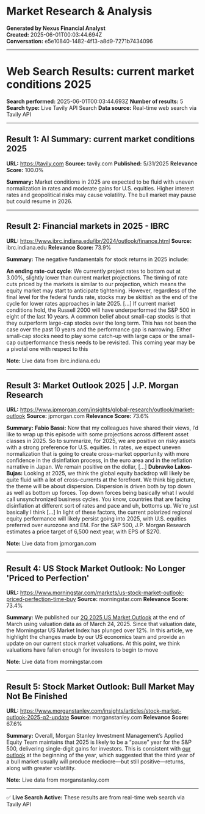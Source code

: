 # Market Research & Analysis

**Generated by Nexus Financial Analyst**  
**Created:** 2025-06-01T00:03:44.694Z  
**Conversation:** e5e10840-1482-4f13-a8d9-7271b7434096

---

# Web Search Results: current market conditions 2025

**Search performed:** 2025-06-01T00:03:44.693Z
**Number of results:** 5
**Search type:** Live Tavily API Search
**Data source:** Real-time web search via Tavily API

---

## Result 1: AI Summary: current market conditions 2025

**URL:** https://tavily.com
**Source:** tavily.com
**Published:** 5/31/2025
**Relevance Score:** 100.0%

**Summary:** Market conditions in 2025 are expected to be fluid with uneven normalization in rates and moderate gains for U.S. equities. Higher interest rates and geopolitical risks may cause volatility. The bull market may pause but could resume in 2026.


---

## Result 2: Financial markets in 2025 - IBRC

**URL:** https://www.ibrc.indiana.edu/ibr/2024/outlook/finance.html
**Source:** ibrc.indiana.edu
**Relevance Score:** 73.9%

**Summary:** The negative fundamentals for stock returns in 2025 include:

**An ending rate-cut cycle**: We currently project rates to bottom out at 3.00%, slightly lower than current market projections. The timing of rate cuts priced by the markets is similar to our projection, which means the equity market may start to anticipate tightening. However, regardless of the final level for the federal funds rate, stocks may be skittish as the end of the cycle for lower rates approaches in late 2025. [...] If current market conditions hold, the Russell 2000 will have underperformed the S&P 500 in eight of the last 10 years. A common belief about small-cap stocks is that they outperform large-cap stocks over the long term. This has not been the case over the past 10 years and the performance gap is narrowing. Either small-cap stocks need to play some catch-up with large caps or the small-cap outperformance thesis needs to be revisited. This coming year may be a pivotal one with respect to this

**Note:** Live data from ibrc.indiana.edu

---

## Result 3: Market Outlook 2025 | J.P. Morgan Research

**URL:** https://www.jpmorgan.com/insights/global-research/outlook/market-outlook
**Source:** jpmorgan.com
**Relevance Score:** 73.6%

**Summary:** **Fabio Bassi:** Now that my colleagues have shared their views, I’d like to wrap up this episode with some projections across different asset classes in 2025. So to summarize, for 2025, we are positive on risky assets with a strong preference for U.S. equities. In rates, we expect uneven normalization that is going to create cross-market opportunity with more confidence in the disinflation process, in the euro area and in the reflation narrative in Japan. We remain positive on the dollar, [...] **Dubravko Lakos-Bujas:** Looking at 2025, we think the global equity backdrop will likely be quite fluid with a lot of cross-currents at the forefront. We think big picture, the theme will be about dispersion. Dispersion is driven both by top down as well as bottom up forces. Top down forces being basically what I would call unsynchronized business cycles. You know, countries that are facing disinflation at different sort of rates and pace and uh, bottoms up. We're just basically I think [...] In light of these factors, the current polarized regional equity performance will likely persist going into 2025, with U.S. equities preferred over eurozone and EM. For the S&P 500, J.P. Morgan Research estimates a price target of 6,500 next year, with EPS of $270.

**Note:** Live data from jpmorgan.com

---

## Result 4: US Stock Market Outlook: No Longer 'Priced to Perfection'

**URL:** https://www.morningstar.com/markets/us-stock-market-outlook-priced-perfection-time-buy
**Source:** morningstar.com
**Relevance Score:** 73.4%

**Summary:** We published our [2Q 2025 US Market Outlook](https://www.morningstar.com/markets/stock-market-outlook-where-we-see-opportunities-q2) at the end of March using valuation data as of March 24, 2025. Since that valuation date, the Morningstar US Market Index has plunged over 12%. In this article, we highlight the changes made by our US economics team and provide an update on our current stock market valuations. At this point, we think valuations have fallen enough for investors to begin to move

**Note:** Live data from morningstar.com

---

## Result 5: Stock Market Outlook: Bull Market May Not Be Finished

**URL:** https://www.morganstanley.com/insights/articles/stock-market-outlook-2025-q2-update
**Source:** morganstanley.com
**Relevance Score:** 67.6%

**Summary:** Overall, Morgan Stanley Investment Management’s Applied Equity Team maintains that 2025 is likely to be a “pause” year for the S&P 500, delivering single-digit gains for investors. This is consistent with [our outlook](https://www.morganstanley.com/insights/articles/stock-market-outlook-2025) at the beginning of the year, which suggested that the third year of a bull market usually will produce mediocre—but still positive—returns, along with greater volatility.

**Note:** Live data from morganstanley.com

---


✅ **Live Search Active:** These results are from real-time web search via Tavily API
